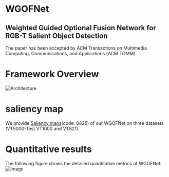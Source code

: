 WGOFNet
===

Weighted Guided Optional Fusion Network for RGB-T Salient Object Detection
---
The paper has been accepted by ACM Transactions on Multimedia Computing, Communications, and Applications (ACM TOMM).

  
Framework Overview
====
![Architecture](https://github.com/WJ-CV/WGOFNet/assets/101792089/57e29ed8-2bd2-449a-b849-b509dbe62fa1)

saliency map
===
We provide [Saliency maps](https://pan.baidu.com/s/1a07JR1Z96QcyNKDXqbBGfA)(code: 0825)  of our WGOFNet on three datasets (VT5000-Test VT1000 and VT821).

Quantitative results
===
The following figure shows the detailed quantitative metrics of WGOFNet:
![image](https://user-images.githubusercontent.com/101792089/171815348-b3369c5e-81b1-40e0-bbaa-8da1fce4201c.png)
